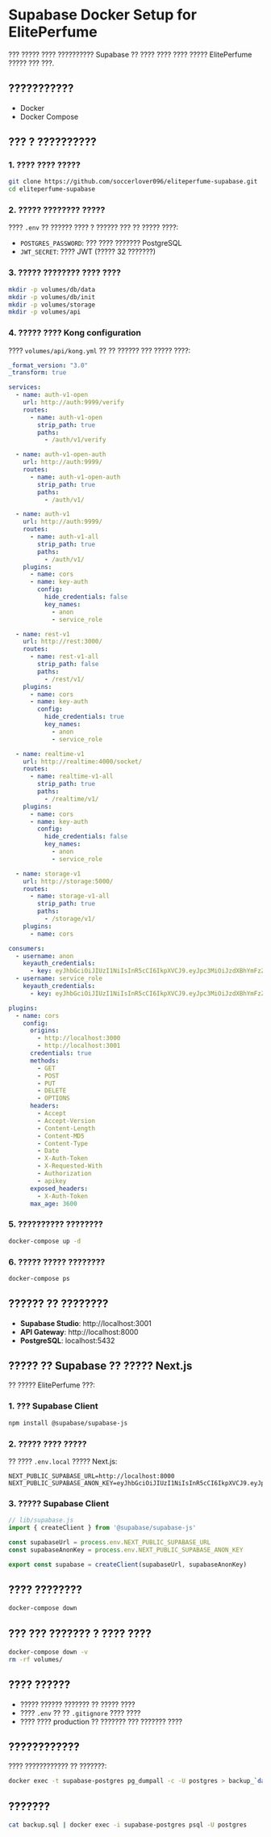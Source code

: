# Supabase Docker Setup for ElitePerfume

??? ????? ???? ?????????? Supabase ?? ???? ???? ???? ????? ElitePerfume ????? ??? ???.

## ???????????

- Docker
- Docker Compose

## ??? ? ??????????

### 1. ???? ???? ?????

```bash
git clone https://github.com/soccerlover096/eliteperfume-supabase.git
cd eliteperfume-supabase
```

### 2. ????? ???????? ?????

???? `.env` ?? ?????? ???? ? ?????? ??? ?? ????? ????:

- `POSTGRES_PASSWORD`: ??? ???? ??????? PostgreSQL
- `JWT_SECRET`: ???? JWT (????? 32 ???????)

### 3. ????? ???????? ???? ????

```bash
mkdir -p volumes/db/data
mkdir -p volumes/db/init
mkdir -p volumes/storage
mkdir -p volumes/api
```

### 4. ????? ???? Kong configuration

???? `volumes/api/kong.yml` ?? ?? ?????? ??? ????? ????:

```yaml
_format_version: "3.0"
_transform: true

services:
  - name: auth-v1-open
    url: http://auth:9999/verify
    routes:
      - name: auth-v1-open
        strip_path: true
        paths:
          - /auth/v1/verify

  - name: auth-v1-open-auth
    url: http://auth:9999/
    routes:
      - name: auth-v1-open-auth
        strip_path: true
        paths:
          - /auth/v1/

  - name: auth-v1
    url: http://auth:9999/
    routes:
      - name: auth-v1-all
        strip_path: true
        paths:
          - /auth/v1/
    plugins:
      - name: cors
      - name: key-auth
        config:
          hide_credentials: false
          key_names:
            - anon
            - service_role

  - name: rest-v1
    url: http://rest:3000/
    routes:
      - name: rest-v1-all
        strip_path: false
        paths:
          - /rest/v1/
    plugins:
      - name: cors
      - name: key-auth
        config:
          hide_credentials: true
          key_names:
            - anon
            - service_role

  - name: realtime-v1
    url: http://realtime:4000/socket/
    routes:
      - name: realtime-v1-all
        strip_path: true
        paths:
          - /realtime/v1/
    plugins:
      - name: cors
      - name: key-auth
        config:
          hide_credentials: false
          key_names:
            - anon
            - service_role

  - name: storage-v1
    url: http://storage:5000/
    routes:
      - name: storage-v1-all
        strip_path: true
        paths:
          - /storage/v1/
    plugins:
      - name: cors

consumers:
  - username: anon
    keyauth_credentials:
      - key: eyJhbGciOiJIUzI1NiIsInR5cCI6IkpXVCJ9.eyJpc3MiOiJzdXBhYmFzZS1kZW1vIiwicm9sZSI6ImFub24iLCJleHAiOjE5ODM4MTI5OTZ9.CRXP1A7WOeoJeXxjNni43kdQwgnWNReilDMblYTn_I0
  - username: service_role
    keyauth_credentials:
      - key: eyJhbGciOiJIUzI1NiIsInR5cCI6IkpXVCJ9.eyJpc3MiOiJzdXBhYmFzZS1kZW1vIiwicm9sZSI6InNlcnZpY2Vfcm9sZSIsImV4cCI6MTk4MzgxMjk5Nn0.EGIM96RAZx35lJzdJsyH-qQwv8Hdp7fsn3W0YpN81IU

plugins:
  - name: cors
    config:
      origins:
        - http://localhost:3000
        - http://localhost:3001
      credentials: true
      methods:
        - GET
        - POST
        - PUT
        - DELETE
        - OPTIONS
      headers:
        - Accept
        - Accept-Version
        - Content-Length
        - Content-MD5
        - Content-Type
        - Date
        - X-Auth-Token
        - X-Requested-With
        - Authorization
        - apikey
      exposed_headers:
        - X-Auth-Token
      max_age: 3600
```

### 5. ?????????? ????????

```bash
docker-compose up -d
```

### 6. ????? ????? ????????

```bash
docker-compose ps
```

## ?????? ?? ????????

- **Supabase Studio**: http://localhost:3001
- **API Gateway**: http://localhost:8000
- **PostgreSQL**: localhost:5432

## ????? ?? Supabase ?? ????? Next.js

?? ????? ElitePerfume ???:

### 1. ??? Supabase Client

```bash
npm install @supabase/supabase-js
```

### 2. ????? ???? ?????

?? ???? `.env.local` ????? Next.js:

```env
NEXT_PUBLIC_SUPABASE_URL=http://localhost:8000
NEXT_PUBLIC_SUPABASE_ANON_KEY=eyJhbGciOiJIUzI1NiIsInR5cCI6IkpXVCJ9.eyJpc3MiOiJzdXBhYmFzZS1kZW1vIiwicm9sZSI6ImFub24iLCJleHAiOjE5ODM4MTI5OTZ9.CRXP1A7WOeoJeXxjNni43kdQwgnWNReilDMblYTn_I0
```

### 3. ????? Supabase Client

```javascript
// lib/supabase.js
import { createClient } from '@supabase/supabase-js'

const supabaseUrl = process.env.NEXT_PUBLIC_SUPABASE_URL
const supabaseAnonKey = process.env.NEXT_PUBLIC_SUPABASE_ANON_KEY

export const supabase = createClient(supabaseUrl, supabaseAnonKey)
```

## ???? ????????

```bash
docker-compose down
```

## ??? ??? ??????? ? ???? ????

```bash
docker-compose down -v
rm -rf volumes/
```

## ???? ??????

- ????? ?????? ??????? ?? ????? ????
- ???? `.env` ?? ?? `.gitignore` ???? ????
- ???? ???? production ?? ??????? ??? ??????? ????

## ????????????

???? ???????????? ?? ???????:

```bash
docker exec -t supabase-postgres pg_dumpall -c -U postgres > backup_`date +%Y-%m-%d_%H_%M_%S`.sql
```

## ???????

```bash
cat backup.sql | docker exec -i supabase-postgres psql -U postgres
```